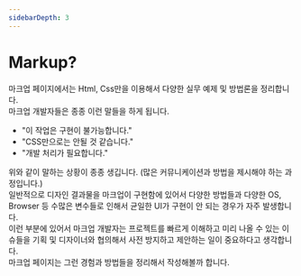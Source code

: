 ```yaml
---
sidebarDepth: 3
---
```


# Markup?
마크업 페이지에서는 Html, Css만을 이용해서 다양한 실무 예제 및 방법론을 정리합니다.  
마크업 개발자들은 종종 이런 말들을 하게 됩니다.  
  
- "이 작업은 구현이 불가능합니다."  
- "CSS만으로는 안될 것 같습니다."  
- "개발 처리가 필요합니다."  
  
위와 같이 말하는 상황이 종종 생깁니다. (많은 커뮤니케이션과 방법을 제시해야 하는 과정입니다.)  
일반적으로 디자인 결과물을 마크업이 구현함에 있어서 다양한 방법들과 다양한 OS, Browser 등 수많은 변수들로 인해서 균일한 UI가 구현이 안 되는 경우가 자주 발생합니다.  
이런 부분에 있어서 마크업 개발자는 프로젝트를 빠르게 이해하고 미리 나올 수 있는 이슈들을 기획 및 디자이너와 협의해서 사전 방지하고 제안하는 일이 중요하다고 생각합니다.  
마크업 페이지는 그런 경험과 방법들을 정리해서 작성해볼까 합니다.  